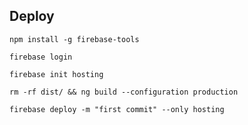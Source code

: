 ## Deploy

`npm install -g firebase-tools`

`firebase login`

`firebase init hosting`

`rm -rf dist/ && ng build --configuration production`

`firebase deploy -m "first commit" --only hosting`
